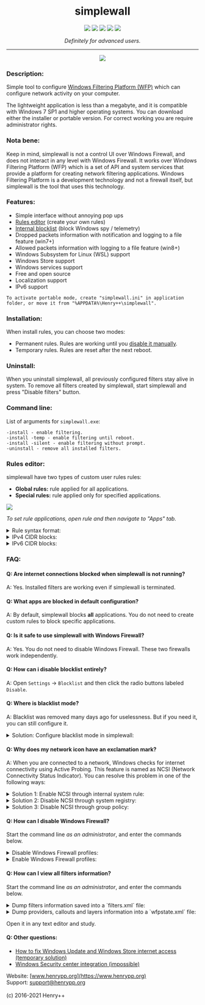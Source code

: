<h1 align="center">simplewall</h1>

<p align="center">
	<a href="https://github.com/henrypp/simplewall/releases"><img src="https://img.shields.io/github/v/release/henrypp/simplewall?style=flat-square&include_prereleases&label=version" /></a>
	<a href="https://github.com/henrypp/simplewall/releases"><img src="https://img.shields.io/github/downloads/henrypp/simplewall/total.svg?style=flat-square" /></a>
	<a href="https://github.com/henrypp/simplewall/issues"><img src="https://img.shields.io/github/issues-raw/henrypp/simplewall.svg?style=flat-square&label=issues" /></a>
	<a href="https://github.com/henrypp/simplewall/graphs/contributors"><img src="https://img.shields.io/github/contributors/henrypp/simplewall?style=flat-square" /></a>
	<a href="https://github.com/henrypp/simplewall/blob/master/LICENSE"><img src="https://img.shields.io/github/license/henrypp/simplewall?style=flat-square" /></a>
</p>

<p align="center">
	<i>Definitely for advanced users.</i>
</p>

-------

<p align="center">
	<img src="https://www.henrypp.org/images/simplewall.png?cachefix" />
</p>

### Description:
Simple tool to configure [Windows Filtering Platform (WFP)](https://docs.microsoft.com/en-us/windows/win32/fwp/windows-filtering-platform-start-page) which can configure network activity on your computer.

The lightweight application is less than a megabyte, and it is compatible with Windows 7 SP1 and higher operating systems.
You can download either the installer or portable version. For correct working you are require administrator rights.

### Nota bene:
Keep in mind, simplewall is not a control UI over Windows Firewall, and does not interact in any level with Windows Firewall. It works over Windows Filtering Platform (WFP) which is a set of API and system services that provide a platform for creating network filtering applications. Windows Filtering Platform is a development technology and not a firewall itself, but simplewall is the tool that uses this technology.

### Features:
- Simple interface without annoying pop ups
- [Rules editor](https://github.com/henrypp/simplewall/wiki/Rules-editor) (create your own rules)
- [Internal blocklist](https://github.com/crazy-max/WindowsSpyBlocker/wiki/dataSimplewall) (block Windows spy / telemetry)
- Dropped packets information with notification and logging to a file feature (win7+)
- Allowed packets information with logging to a file feature (win8+)
- Windows Subsystem for Linux (WSL) support
- Windows Store support
- Windows services support
- Free and open source
- Localization support
- IPv6 support

```
To activate portable mode, create "simplewall.ini" in application folder, or move it from "%APPDATA%\Henry++\simplewall".
```

### Installation:
When install rules, you can choose two modes:
- Permanent rules. Rules are working until you <a href="#uninstall">disable it manually</a>.
- Temporary rules. Rules are reset after the next reboot.

### Uninstall:
When you uninstall simplewall, all previously configured filters stay alive in system.
To remove all filters created by simplewall, start simplewall and press "Disable filters" button.

### Command line:
List of arguments for `simplewall.exe`:

~~~
-install - enable filtering.
-install -temp - enable filtering until reboot.
-install -silent - enable filtering without prompt.
-uninstall - remove all installed filters.
~~~

### Rules editor:
simplewall have two types of custom user rules rules:
- **Global rules:** rule applied for all applications.
- **Special rules:** rule applied only for specified applications.

<img src="https://www.henrypp.org/images/simplewall_rule3.png" />

_To set rule applications, open rule and then navigate to "Apps" tab._

<details>
<summary>Rule syntax format:</summary>

---
- IP addresses `192.168.0.1; 192.168.0.1; [fc00::]`
- IP addresses with port `192.168.0.1:80; 192.168.0.1:443; [fc00::]:443;`
- IP ranges `192.168.0.1-192.168.0.255; 192.168.0.1-192.168.0.255;`
- IP ranges (with port) `192.168.0.1-192.168.0.255:80; 192.168.0.1-192.168.0.255:443;` (v2.0.20+)
- IP with prefix lengths (CIDR) `192.168.0.0/16; 192.168.0.0/24; fe80::/10`
- Ports `21; 80; 443;`
- Ports ranges `20-21; 49152-65534;`

_To specify more than one ip, port and/or host, use semicolon._
---
</details>

<details>
<summary>IPv4 CIDR blocks:</summary>

---
|Address format|Mask|
|---|---|
|a.b.c.d/32|255.255.255.255|
|a.b.c.d/31|255.255.255.254|
|a.b.c.d/30|255.255.255.252|
|a.b.c.d/29|255.255.255.248|
|a.b.c.d/28|255.255.255.240|
|a.b.c.d/27|255.255.255.224|
|a.b.c.d/26|255.255.255.192|
|a.b.c.d/25|255.255.255.128|
|a.b.c.0/24|255.255.255.0|
|a.b.c.0/23|255.255.254.0|
|a.b.c.0/22|255.255.252.0|
|a.b.c.0/21|255.255.248.0|
|a.b.c.0/20|255.255.240.0|
|a.b.c.0/19|255.255.224.0|
|a.b.c.0/18|255.255.192.0|
|a.b.c.0/17|255.255.128.0|
|a.b.0.0/16|255.255.0.0|
|a.b.0.0/15|255.254.0.0|
|a.b.0.0/14|255.252.0.0|
|a.b.0.0/13|255.248.0.0|
|a.b.0.0/12|255.240.0.0|
|a.b.0.0/11|255.224.0.0|
|a.b.0.0/10|255.192.0.0|
|a.b.0.0/9|255.128.0.0|
|a.0.0.0/8|255.0.0.0|
|a.0.0.0/7|254.0.0.0|
|a.0.0.0/6|252.0.0.0|
|a.0.0.0/5|248.0.0.0|
|a.0.0.0/4|240.0.0.0|
|a.0.0.0/3|224.0.0.0|
|a.0.0.0/2|192.0.0.0|
|a.0.0.0/1|128.0.0.0|
|0.0.0.0/0|0.0.0.0|
---
</details>

<details>
<summary>IPv6 CIDR blocks:</summary>

---
`2001:0db8:0123:4567:89ab:cdef:1234:5678` <br>
`|||| |||| |||| |||| |||| |||| |||| ||||` <br>
`|||| |||| |||| |||| |||| |||| |||| |||128	Single end-points and loopback` <br>
`|||| |||| |||| |||| |||| |||| |||| |||127	Point-to-point links (inter-router)` <br>
`|||| |||| |||| |||| |||| |||| |||| ||124` <br>
`|||| |||| |||| |||| |||| |||| |||| |120` <br>
`|||| |||| |||| |||| |||| |||| |||| 116` <br>
`|||| |||| |||| |||| |||| |||| |||112` <br>
`|||| |||| |||| |||| |||| |||| ||108` <br>
`|||| |||| |||| |||| |||| |||| |104` <br>
`|||| |||| |||| |||| |||| |||| 100` <br>
`|||| |||| |||| |||| |||| |||96` <br>
`|||| |||| |||| |||| |||| ||92` <br>
`|||| |||| |||| |||| |||| |88` <br>
`|||| |||| |||| |||| |||| 84` <br>
`|||| |||| |||| |||| |||80` <br>
`|||| |||| |||| |||| ||76` <br>
`|||| |||| |||| |||| |72` <br>
`|||| |||| |||| |||| 68` <br>
`|||| |||| |||| |||64	Single LAN (default prefix size for SLAAC)` <br>
`|||| |||| |||| ||60	Some (very limited) 6rd deployments (/60 = 16 /64)` <br>
`|||| |||| |||| |56	Minimal end sites assignment[12] (e.g. Home network) (/56 = 256 /64)` <br>
`|||| |||| |||| 52	(/52 = 4096 /64)` <br>
`|||| |||| |||48	Typical assignment for larger sites (/48 = 65536 /64) - Many ISP also do for residential` <br>
`|||| |||| ||44` <br>
`|||| |||| |40` <br>
`|||| |||| 36	possible future Local Internet registry extra-small allocations` <br>
`|||| |||32	Local Internet registry minimum allocations` <br>
`|||| ||28	Local Internet registry medium allocations` <br>
`|||| |24	Local Internet registry large allocations` <br>
`|||| 20	Local Internet registry extra large allocations` <br>
`|||16` <br>
`||12	Regional Internet Registry allocations from IANA[15]` <br>
`|8` <br>
`4` <br>
---
</details>

### FAQ:
#### Q: Are internet connections blocked when simplewall is not running?
A: Yes. Installed filters are working even if simplewall is terminated.

#### Q: What apps are blocked in default configuration?
A: By default, simplewall blocks **all** applications. You do not need to create custom rules to block specific applications.

#### Q: Is it safe to use simplewall with Windows Firewall?
A:  Yes. You do not need to disable Windows Firewall. These two firewalls work independently.

#### Q: How can i disable blocklist entirely?
A:  Open `Settings` -> `Blocklist` and then click the radio buttons labeled `Disable`.

#### Q: Where is blacklist mode?
A: Blacklist was removed many days ago for uselessness. But if you need it, you can still configure it.

<details>
<summary>Solution: Configure blacklist mode in simplewall:</summary>

---
1) Open `Settings` -> `Rules`
2) Uncheck `Block outbound for all` and `Block inbound for all` options.
3) Create user rule (green cross on toolbar) with block action, any direction, `Block connection` name and empty remote and local rule.
4) You can assign this rule for apps whatever you want to block network access.
---
</details>

#### Q: Why does my network icon have an exclamation mark?
A: When you are connected to a network, Windows checks for internet connectivity using Active Probing. This feature is named as NCSI (Network Connectivity Status Indicator). You can resolve this problem in one of the following ways:

<details>
<summary>Solution 1: Enable NCSI through internal system rule:</summary>

---
1) Open `System rules` tab.
2) Allow `NCSI` rule (enabled by default).
---
</details>

<details>
<summary>Solution 2: Disable NCSI through system registry:</summary>

---
Create `Disable NCSI.reg` and import it into registry.

```reg
Windows Registry Editor Version 5.00

[HKEY_LOCAL_MACHINE\SOFTWARE\Policies\Microsoft\Windows\NetworkConnectivityStatusIndicator]
"NoActiveProbe"=dword:00000001
"DisablePassivePolling"=dword:00000001
```
---
</details>

<details>
<summary>Solution 3: Disable NCSI through group policy:</summary>

---
1) Launch the group policy editor (`gpedit.msc` ).
2) Go to `Computer Configuration -> Administrative Templates -> System -> Internet Communication Management -> Internet Communication Settings`.
3) Double-click `Turn off Windows Network Connectivity Status Indicator active tests` and then select Enabled. Click Ok.
4) Open the Command Prompt (Admin) and enter `gpupdate /force` to enforce the changes made to the Group Policies.
---
</details>

#### Q: How can I disable Windows Firewall?
Start the command line _as an administrator_, and enter the commands below.

<details>
<summary>Disable Windows Firewall profiles:</summary>

---
~~~bat
netsh advfirewall set allprofiles state off
~~~
---
</details>

<details>
<summary>Enable Windows Firewall profiles:</summary>

---
~~~bat
netsh advfirewall set allprofiles state on
~~~
---
</details>

#### Q: How can I view all filters information?
Start the command line _as an administrator_, and enter the commands below.

<details>
<summary>Dump filters information saved into a `filters.xml` file:</summary>

---
~~~bat
cd /d %USERPROFILE%\Desktop

netsh wfp show filters
~~~
---
</details>

<details>
<summary>Dump providers, callouts and layers information into a `wfpstate.xml` file:</summary>

---
~~~bat
cd /d %USERPROFILE%\Desktop

netsh wfp show state
~~~
---
</details>

Open it in any text editor and study.

#### Q: Other questions:
- [How to fix Windows Update and Windows Store internet access (temporary solution)](https://github.com/henrypp/simplewall/issues/206#issuecomment-439830634)
- [Windows Security center integration (impossible)](https://stackoverflow.com/questions/3698285/how-can-i-tell-the-windows-security-center-that-im-an-antivirus/3698375#3698375)

Website: [www.henrypp.org](https://www.henrypp.org)<br />
Support: support@henrypp.org<br />
<br />
(c) 2016-2021 Henry++
